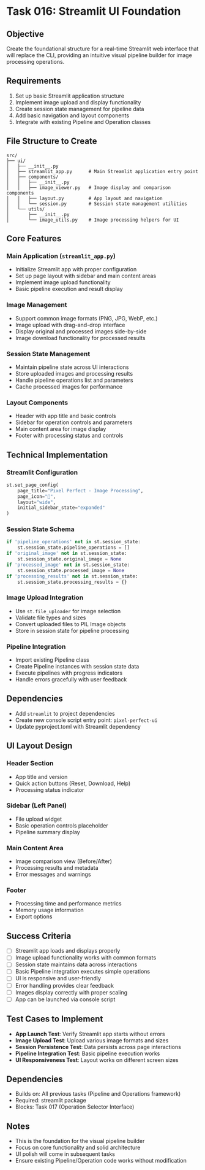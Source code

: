 # Task 016: Streamlit UI Foundation

## Objective
Create the foundational structure for a real-time Streamlit web interface that will replace the CLI, providing an intuitive visual pipeline builder for image processing operations.

## Requirements
1. Set up basic Streamlit application structure
2. Implement image upload and display functionality
3. Create session state management for pipeline data
4. Add basic navigation and layout components
5. Integrate with existing Pipeline and Operation classes

## File Structure to Create
```
src/
├── ui/
│   ├── __init__.py
│   ├── streamlit_app.py      # Main Streamlit application entry point
│   ├── components/
│   │   ├── __init__.py
│   │   ├── image_viewer.py   # Image display and comparison components
│   │   ├── layout.py         # App layout and navigation
│   │   └── session.py        # Session state management utilities
│   └── utils/
│       ├── __init__.py
│       └── image_utils.py    # Image processing helpers for UI
```

## Core Features

### Main Application (`streamlit_app.py`)
- Initialize Streamlit app with proper configuration
- Set up page layout with sidebar and main content areas
- Implement image upload functionality
- Basic pipeline execution and result display

### Image Management
- Support common image formats (PNG, JPG, WebP, etc.)
- Image upload with drag-and-drop interface
- Display original and processed images side-by-side
- Image download functionality for processed results

### Session State Management
- Maintain pipeline state across UI interactions
- Store uploaded images and processing results
- Handle pipeline operations list and parameters
- Cache processed images for performance

### Layout Components
- Header with app title and basic controls
- Sidebar for operation controls and parameters
- Main content area for image display
- Footer with processing status and controls

## Technical Implementation

### Streamlit Configuration
```python
st.set_page_config(
    page_title="Pixel Perfect - Image Processing",
    page_icon="🎨",
    layout="wide",
    initial_sidebar_state="expanded"
)
```

### Session State Schema
```python
if 'pipeline_operations' not in st.session_state:
    st.session_state.pipeline_operations = []
if 'original_image' not in st.session_state:
    st.session_state.original_image = None
if 'processed_image' not in st.session_state:
    st.session_state.processed_image = None
if 'processing_results' not in st.session_state:
    st.session_state.processing_results = {}
```

### Image Upload Integration
- Use `st.file_uploader` for image selection
- Validate file types and sizes
- Convert uploaded files to PIL Image objects
- Store in session state for pipeline processing

### Pipeline Integration
- Import existing Pipeline class
- Create Pipeline instances with session state data
- Execute pipelines with progress indicators
- Handle errors gracefully with user feedback

## Dependencies
- Add `streamlit` to project dependencies
- Create new console script entry point: `pixel-perfect-ui`
- Update pyproject.toml with Streamlit dependency

## UI Layout Design

### Header Section
- App title and version
- Quick action buttons (Reset, Download, Help)
- Processing status indicator

### Sidebar (Left Panel)
- File upload widget
- Basic operation controls placeholder
- Pipeline summary display

### Main Content Area
- Image comparison view (Before/After)
- Processing results and metadata
- Error messages and warnings

### Footer
- Processing time and performance metrics
- Memory usage information
- Export options

## Success Criteria
- [ ] Streamlit app loads and displays properly
- [ ] Image upload functionality works with common formats
- [ ] Session state maintains data across interactions
- [ ] Basic Pipeline integration executes simple operations
- [ ] UI is responsive and user-friendly
- [ ] Error handling provides clear feedback
- [ ] Images display correctly with proper scaling
- [ ] App can be launched via console script

## Test Cases to Implement
- **App Launch Test**: Verify Streamlit app starts without errors
- **Image Upload Test**: Upload various image formats and sizes
- **Session Persistence Test**: Data persists across page interactions
- **Pipeline Integration Test**: Basic pipeline execution works
- **UI Responsiveness Test**: Layout works on different screen sizes

## Dependencies
- Builds on: All previous tasks (Pipeline and Operations framework)
- Required: streamlit package
- Blocks: Task 017 (Operation Selector Interface)

## Notes
- This is the foundation for the visual pipeline builder
- Focus on core functionality and solid architecture
- UI polish will come in subsequent tasks
- Ensure existing Pipeline/Operation code works without modification
